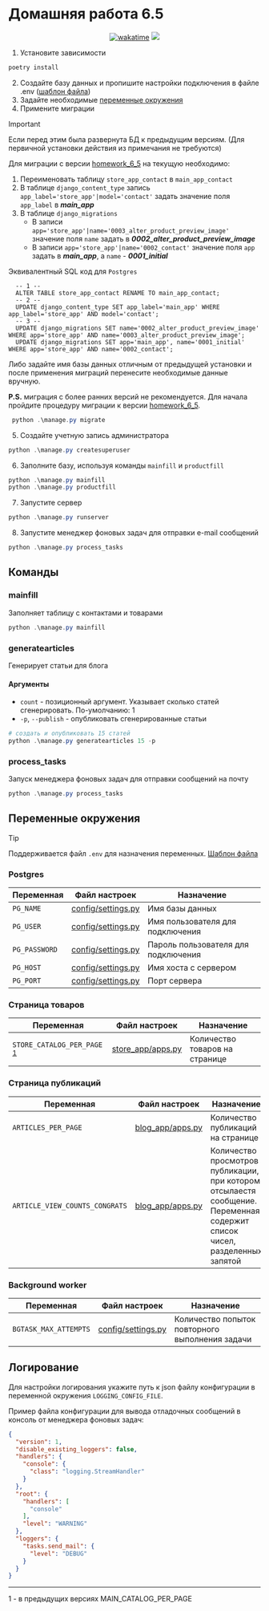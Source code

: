 # Домашняя работа 6.5

<div align="center">
<a href="https://wakatime.com/@IldarGaleev/projects/fereckcopm"><img src="https://wakatime.com/badge/user/45799db8-b1f8-4627-9264-2c8d4c352567/project/018beb28-96ef-4887-b044-66638d506f2f.svg" alt="wakatime"></a>
<img src="https://img.shields.io/github/last-commit/IldarGaleevSkyProHomeworks/django_homeworks.svg"/>
</div>

1. Установите зависимости

``` PowerShell
poetry install
```

2. Создайте базу данных и пропишите настройки подключения в файле .env ([шаблон файла](.env.template))
3. Задайте необходимые [переменные окружения](#переменные-окружения)
4. Примените миграции


> [!IMPORTANT]
> 
> Если перед этим была развернута БД к предыдущим версиям. (Для первичной установки действия из примечания не требуются) 
> 
> Для миграции с версии [homework_6_5](https://github.com/IldarGaleevSkyProHomeworks/django_homeworks/tree/homework_6.5) на текущую необходимо:
> 
> 1. Переименовать таблицу `store_app_contact` в `main_app_contact`
> 2. В таблице `django_content_type` запись `app_label='store_app'|model='contact'` задать значение поля `app_label` в __*main_app*__
> 3. В таблице `django_migrations`
>    - В записи `app='store_app'|name='0003_alter_product_preview_image'` значение поля `name` задать в __*0002_alter_product_preview_image*__
>    - В записи `app='store_app'|name='0002_contact'` значение поля `app` задать в __*main_app*__, а `name` - __*0001_initial*__
> 
>  Эквивалентный SQL код для `Postgres`
> 
> ```postgresql
>   -- 1 --
>   ALTER TABLE store_app_contact RENAME TO main_app_contact;
>   -- 2 --
>   UPDATE django_content_type SET app_label='main_app' WHERE app_label='store_app' AND model='contact';
>   -- 3 --
>   UPDATE django_migrations SET name='0002_alter_product_preview_image' WHERE app='store_app' AND name='0003_alter_product_preview_image';
>   UPDATE django_migrations SET app='main_app', name='0001_initial' WHERE app='store_app' AND name='0002_contact';
> ```
> 
> Либо задайте имя базы данных отличным от предыдущей установки и после применения миграций перенесите необходимые данные вручную.
> 
> __P.S.__ миграция с более ранних версий не рекомендуется.
> Для начала пройдите процедуру миграции к версии [homework_6_5](https://github.com/IldarGaleevSkyProHomeworks/django_homeworks/tree/homework_6.5).

``` PowerShell 
 python .\manage.py migrate
```

5. Создайте учетную запись администратора

``` PowerShell
python .\manage.py createsuperuser
```

6. Заполните базу, используя команды `mainfill` и `productfill`

``` PowerShell
python .\manage.py mainfill
python .\manage.py productfill
```

7. Запустите сервер
``` PowerShell
python .\manage.py runserver
```
8. Запустите менеджер фоновых задач для отправки e-mail сообщений
``` PowerShell
python .\manage.py process_tasks
```

## Команды

### mainfill

Заполняет таблицу с контактами и товарами

```PowerShell
python .\manage.py mainfill
```

### generatearticles

Генерирует статьи для блога

#### Аргументы

- `count` - позиционный аргумент. Указывает сколько статей сгенерировать. По-умолчанию: 1
- `-p`, `--publish` - опубликовать сгенерированные статьи

```PowerShell
# создать и опубликовать 15 статей
python .\manage.py generatearticles 15 -p
```

### process_tasks

Запуск менеджера фоновых задач для отправки сообщений на почту

```PowerShell
python .\manage.py process_tasks
```

## Переменные окружения

> [!TIP]
> 
> Поддерживается файл `.env` для назначения переменных. [Шаблон файла](.env.template)
> 

### Postgres

| Переменная    | Файл настроек                            | Назначение                          |
|---------------|------------------------------------------|-------------------------------------|
| `PG_NAME`     | [config/settings.py](config/settings.py) | Имя базы данных                     |
| `PG_USER`     | [config/settings.py](config/settings.py) | Имя пользователя для подключения    |
| `PG_PASSWORD` | [config/settings.py](config/settings.py) | Пароль пользователя для подключения |
| `PG_HOST`     | [config/settings.py](config/settings.py) | Имя хоста с сервером                |
| `PG_PORT`     | [config/settings.py](config/settings.py) | Порт сервера                        |


### Страница товаров

| Переменная                                             | Файл настроек                          | Назначение                     |
|--------------------------------------------------------|----------------------------------------|--------------------------------|
| `STORE_CATALOG_PER_PAGE` <sup>[1](#old_per_page)</sup> | [store_app/apps.py](store_app/apps.py) | Количество товаров на странице |


### Страница публикаций

| Переменная                     | Файл настроек                        | Назначение                                                                                                                |
|--------------------------------|--------------------------------------|---------------------------------------------------------------------------------------------------------------------------|
| `ARTICLES_PER_PAGE`            | [blog_app/apps.py](blog_app/apps.py) | Количество публикаций на странице                                                                                         |
| `ARTICLE_VIEW_COUNTS_CONGRATS` | [blog_app/apps.py](blog_app/apps.py) | Количество просмотров публикации, при котором отсылаестя сообщение. Переменная содержит список чисел, разделенных запятой |


### Background worker

| Переменная            | Файл настроек                            | Назначение                                      |
|-----------------------|------------------------------------------|-------------------------------------------------|
| `BGTASK_MAX_ATTEMPTS` | [config/settings.py](config/settings.py) | Количество попыток повторного выполнения задачи |


## Логирование

Для настройки логирования укажите путь к json файлу конфигурации в переменной окружения `LOGGING_CONFIG_FILE`.

Пример файла конфигурации для вывода отладочных сообщений в консоль от менеджера фоновых задач:

```json
{
  "version": 1,
  "disable_existing_loggers": false,
  "handlers": {
    "console": {
      "class": "logging.StreamHandler"
    }
  },
  "root": {
    "handlers": [
      "console"
    ],
    "level": "WARNING"
  },
  "loggers": {
    "tasks.send_mail": {
      "level": "DEBUG"
    }
  }
}
```

---

<a name="old_per_page">1</a> - в предыдущих версиях MAIN_CATALOG_PER_PAGE